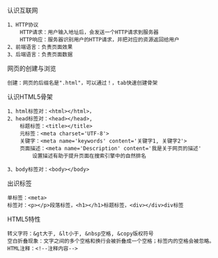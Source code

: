 认识互联网
	
	1、HTTP协议
		HTTP请求：用户输入地址后，会发送一个HTTP请求到服务器
		HTTP响应：服务器识别用户的HTTP请求，并把对应的资源返回给用户
	2、前端语言：负责页面效果
	3、后端语言：负责页面数据


网页的创建与浏览

	创建：网页的后缀名是".html"，可以通过！，tab快速创建骨架
认识HTML5骨架

	1、html标签对：<html></html>，
	2、head标签对：<head></head>,
		标题标签：<title></title>
		元标签：<meta charset='UTF-8'>
		关键字：<meta name='keywords' content='关键字1, 关键字2'>
		页面描述：<meta name='Description' content='我是关于网页的描述'
			设置描述有助于提升页面在搜索引擎中的自然排名

	3、body标签对：<body></body>

出识标签

	单标签：<meta>
	标签对：<p></p>段落标签，<h1></h1>标题标签，<div></div>div标签

HTML5特性

	转义字符：&gt大于, &lt小于, &nbsp空格, &copy版权符号
	空白折叠现象：文字之间的多个空格和换行会被折叠成一个空格；标签内的空格会被忽略。
	HTML注释：<!--注释内容-->
